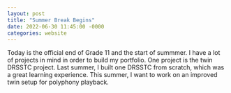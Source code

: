 ```yaml
---
layout: post
title: "Summer Break Begins"
date: 2022-06-30 11:45:00 -0000
categories: website
---
```


Today is the official end of Grade 11 and the start of summmer. I have a lot of projects in mind in order to build my portfolio. One project is the twin DRSSTC project. Last summer, I built one DRSSTC from scratch, which was a great learning experience. This summer, I want to work on an improved twin setup for polyphony playback.
